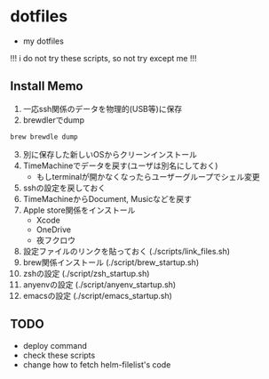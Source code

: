 
# dotfiles

- my dotfiles

!!! i do not try these scripts, so not try except me !!!

## Install Memo

1. 一応ssh関係のデータを物理的(USB等)に保存
2. brewdlerでdump

```
brew brewdle dump
```

3. 別に保存した新しいOSからクリーンインストール
4. TimeMachineでデータを戻す(ユーザは別名にしておく)
   - もしterminalが開かなくなったらユーザーグループでシェル変更
5. sshの設定を戻しておく
6. TimeMachineからDocument, Musicなどを戻す
7. Apple store関係をインストール
   - Xcode
   - OneDrive
   - 夜フクロウ
8. 設定ファイルのリンクを貼っておく (./scripts/link_files.sh)
9. brew関係インストール (./script/brew_startup.sh)
10. zshの設定  (./script/zsh_startup.sh)
11. anyenvの設定  (./script/anyenv_startup.sh)
12. emacsの設定 (./script/emacs_startup.sh)

## TODO

- deploy command
- check these scripts
- change how to fetch helm-filelist's code
